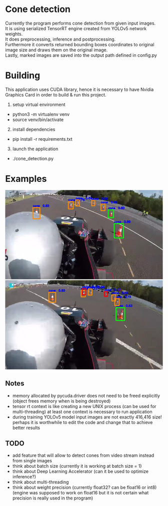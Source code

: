 # Cone detection
Currently the program performs cone detection from given input images.  
It is using serialized TensorRT engine created from YOLOv5 network weights.  
It does preprocessing, inference and postprocessing.  
Furthermore it converts returned bounding boxes coordinates to original image size and draws them on the original image.  
Lastly, marked images are saved into the output path defined in config.py

# Building
This application uses CUDA library, hence it is necessary to have Nvidia Graphics Card in order to build & run this project.  
1. setup virtual environment
- python3 -m virtualenv venv
- source venv/bin/activate

2. install dependencies
- pip install -r requirements.txt

3. launch the application
- ./cone_detection.py

# Examples
![9](https://github.com/WojtekMs/Cone-detection/blob/master/data/output/9.jpg?raw=true)
![4](https://github.com/WojtekMs/Cone-detection/blob/master/data/output/4.jpg?raw=true)

## Notes
- memory allocated by pycuda.driver does not need to be freed explicitly (object frees memory when is being destroyed)
- tensor rt context is like creating a new UNIX process (can be used for multi-threading) at least one context is necessary to run application
- during training YOLOv5 model input images are not exactly 416,416 size!  
perhaps it is worthwhile to edit the code and change that to achieve better results

## TODO
- add feature that will allow to detect cones from video stream instead from single images
- think about batch size (currently it is working at batch size = 1)
- think about Deep Learning Accelerator (can it be used to optimize inference?)
- think about multi-threading
- think about weight precision (currently float32? can be float16 or int8)  
(engine was supposed to work on float16 but it is not certain what precision is really used in the program)
